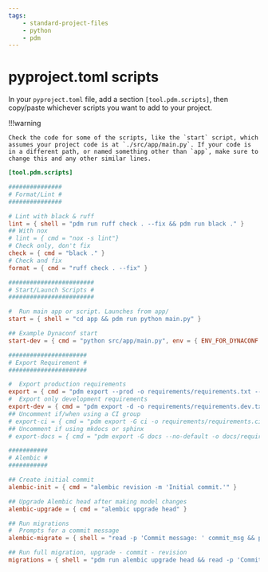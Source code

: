 ```yaml
---
tags:
    - standard-project-files
    - python
    - pdm
---
```



# pyproject.toml scripts

In your `pyproject.toml` file, add a section `[tool.pdm.scripts]`, then copy/paste whichever scripts you want to add to your project.

!!!warning

    Check the code for some of the scripts, like the `start` script, which assumes your project code is at `./src/app/main.py`. If your code is in a different path, or named something other than `app`, make sure to change this and any other similar lines.

```toml title="pyproject.toml" linenums="1"
[tool.pdm.scripts]

###############
# Format/Lint #
###############

# Lint with black & ruff
lint = { shell = "pdm run ruff check . --fix && pdm run black ." }
## With nox
# lint = { cmd = "nox -s lint"}
# Check only, don't fix
check = { cmd = "black ." }
# Check and fix
format = { cmd = "ruff check . --fix" }

########################
# Start/Launch Scripts #
########################

#  Run main app or script. Launches from app/
start = { shell = "cd app && pdm run python main.py" }

## Example Dynaconf start
start-dev = { cmd = "python src/app/main.py", env = { ENV_FOR_DYNACONF = "dev" } }

######################
# Export Requirement #
######################

#  Export production requirements
export = { cmd = "pdm export --prod -o requirements/requirements.txt --without-hashes" }
#  Export only development requirements
export-dev = { cmd = "pdm export -d -o requirements/requirements.dev.txt --without-hashes" }
## Uncomment if/when using a CI group
# export-ci = { cmd = "pdm export -G ci -o requirements/requirements.ci.txt --without-hashes" }
## Uncomment if using mkdocs or sphinx
# export-docs = { cmd = "pdm export -G docs --no-default -o docs/requirements.txt --without-hashes" }

###########
# Alembic #
###########

## Create initial commit
alembic-init = { cmd = "alembic revision -m 'Initial commit.'" }

## Upgrade Alembic head after making model changes
alembic-upgrade = { cmd = "alembic upgrade head" }

## Run migrations
#  Prompts for a commit message
alembic-migrate = { shell = "read -p 'Commit message: ' commit_msg && pdm run alembic revision --autogenerate -m '${commit_msg}'" }

## Run full migration, upgrade - commit - revision
migrations = { shell = "pdm run alembic upgrade head && read -p 'Commit message: ' commit_msg && pdm run alembic revision --autogenerate -m '${commit_msg}'" }

```
